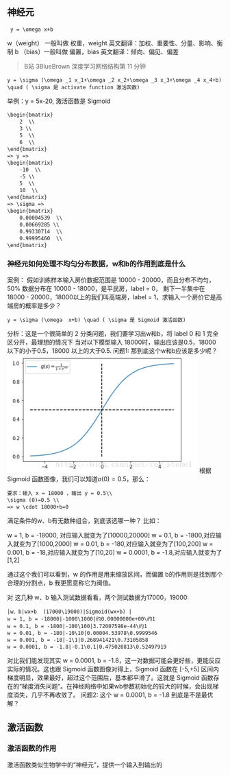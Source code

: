 ## 神经元
```mathjax
 y = \omega x+b
```
w（weight） 一般叫做 权重，weight 英文翻译：加权、重要性、分量、影响、衡制
b （bias）一般叫做 偏置，bias 英文翻译：倾向、偏见、偏差
> B站 3BlueBrown 深度学习网络结构第 11 分钟

```mathjax
y = \sigma (\omega _1 x_1+\omega _2 x_2+\omega _3 x_3+\omega _4 x_4+b) \quad ( \sigma 是 activate function 激活函数)
```
举例：y = 5x-20, 激活函数是 Sigmoid
```mathjax
\begin{bmatrix}
	2  \\
	3 \\ 
	5  \\
	6  \\
\end{bmatrix}
=> y =>
\begin{bmatrix}
	-10  \\
	-5 \\ 
	5  \\
	10  \\
\end{bmatrix}
=> \sigma =>
\begin{bmatrix}
	0.00004539  \\
	0.00669285 \\  
	0.99330714  \\
	0.99995460  \\
\end{bmatrix}
```
### 神经元如何处理不均匀分布数据，w和b的作用到底是什么
案例：
假如训练样本输入房价数据范围是 10000 - 20000，而且分布不均匀，50% 数据分布在 10000 - 18000，是平民房，label = 0， 剩下一半集中在 18000 - 20000，18000以上的我们叫高端房，label = 1，求输入一个房价它是高端房的概率是多少？
```mathjax
y = \sigma (\omega  x+b) \quad ( \sigma 是 Sigmoid 激活函数)
```
分析：这是一个很简单的 2 分类问题，我们要学习出w和b，将 label 0 和 1 完全区分开，最理想的情况下 当对以下模型输入 18000时，输出应该是0.5，18000 以下的小于0.5，18000 以上的大于0.5.
问题1: 那到底这个w和b应该是多少呢？
![](/数学/_image/2018-09-14-15-43-30.jpg)
根据 Sigmoid 函数图像，我们可以知道$\sigma (0)=0.5$，那么：
```mathjax
要求：输入 x = 18000 ，输出 y = 0.5\\
\sigma (0)=0.5 \\ 
=> w \cdot 18000+b=0
```
满足条件的w、b有无数种组合，到底该选哪一种？
比如：

w = 1, b = -18000, 对应输入就变为了[10000,20000]
w = 0.1, b = -1800,对应输入就变为了[1000,2000]
w = 0.01, b = -180,对应输入就变为了[100,200]
w = 0.001, b = -18,对应输入就变为了[10,20]
w = 0.0001, b = -1.8,对应输入就变为了[1,2]

通过这个我们可以看到，w 的作用是用来缩放区间，而偏置 b的作用则是找到那个合理的分割点，b 我更愿意称它为阀值。
 
对 这几种 w、b 输入测试数据看看，两个测试数据为17000，19000:
```table
|w、b|wx+b  (17000\19000)|Sigmoid(wx+b) |
w = 1, b = -18000|-1000\1000|约0.00000000e+00\约1
w = 0.1, b = -1800|-100\100|3.72007598e-44\约1
w = 0.01, b = -180|-10\10|0.00004.53978\0.9999546
w = 0.001, b = -18|-1\1|0.268941421\0.73105858
w = 0.0001, b = -1.8|-0.1\0.1|0.475020813\0.52497919
```
对比我们能发现其实 w = 0.0001, b = -1.8，这一对数据可能会更好些，更能反应实际的情况。这也跟 Sigmoid 函数图像对得上，Sigmoid 函数在 [-5,+5] 区间内梯度明显，效果最好，超过这个范围后，基本都平滑了。这就是 Sigmoid 函数存在的“梯度消失问题”。在神经网络中如果wb参数初始化的较大的时候，会出现梯度消失，几乎不再收敛了。
问题2:
这个 w = 0.0001, b = -1.8 到底是不是最优解？
## 激活函数
### 激活函数的作用
激活函数类似生物学中的“神经元”，提供一个输入到输出的



